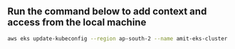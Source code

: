 ## Run the command below to add context and access from the local machine
```sh
aws eks update-kubeconfig --region ap-south-2 --name amit-eks-cluster
```